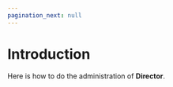 ```yaml
---
pagination_next: null
---
```


# Introduction

Here is how to do the administration of **Director**.
